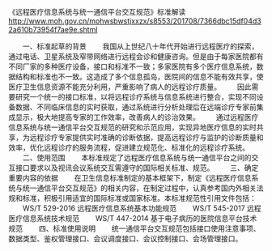 《远程医疗信息系统与统一通信平台交互规范》标准解读
http://www.moh.gov.cn/mohwsbwstjxxzx/s8553/201708/7366dbc15df04d32a610b73954f7ae9e.shtml



　　一、标准起草的背景
　　我国从上世纪八十年代开始进行远程医疗的探索，通过电话、卫星系统及窄带网络进行远程会诊和健康咨询。但是由于每家医院都有不同厂家的多种医疗设备，接口和标准不一致；多家医院有多个医疗信息系统，数据结构和标准也不一致。这造成了多个信息孤岛，医院间的信息不能有效共享，使医疗卫生信息资源不能充分利用，严重影响了病人的远程诊疗质量。
　　因此需要研究一个统一的接口标准，以将远程诊疗系统与信息系统进行整合，实现不同设备数据、不同临床信息的实时获取，通过系统进行分析处理后在远端诊疗专家前集成显示，极大地提高专家的工作效率，改善病人的诊治效果。
　　通过远程医疗信息系统与统一通信平台交互规范的研究和示范应用，实现异地医疗信息的实时共享，为远程诊疗专家提供实时准确的诊断依据，提高远程诊疗与监护的诊断质量和效率，优化远程诊疗的服务流程，促进建立规范化、标准化的远程诊疗系统。
　　二、使用范围
　　本标准规定了远程医疗信息系统与统一通信平台之间的交互接口要求以及视讯会议系统交互需遵守的国际相关标准、规范。
　　三、确定重要内容的依据
　　在卫生信息标准制定的基本框架下，制定《远程医疗信息系统与统一通信平台交互规范》的相关内容，在制定过程中，认真参考国内外相关法规和标准，积极引用适宜的国际标准或国家标准。本标准规范性引用文件包括：
　　WS/T 529-2016  远程医疗信息系统基本功能规范
　　WS/T 545-2017  远程医疗信息系统技术规范
　　WS/T 447-2014  基于电子病历的医院信息平台技术规范
　　四、标准使用说明
　　统一通信平台交互规范包括接口使用注意事项、数据类型、鉴权管理接口、会议调度接口、会议控制接口、会场管理接口。


